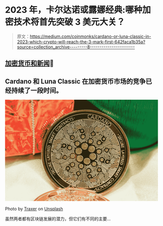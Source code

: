 # 2023 年，卡尔达诺或露娜经典:哪种加密技术将首先突破 3 美元大关？

> 原文：<https://medium.com/coinmonks/cardano-or-luna-classic-in-2023-which-crypto-will-reach-the-3-mark-first-642faca1b35a?source=collection_archive---------8----------------------->

## [加密货币和新闻](/@TraderB/list/cryptocurrency-and-news-8d81ae749faa)📰

## Cardano 和 Luna Classic 在加密货币市场的竞争已经持续了一段时间。

![](img/104d9d40fae7c1c8135e6847090c6097.png)

Photo by [Traxer](https://unsplash.com/@traxer?utm_source=medium&utm_medium=referral) on [Unsplash](https://unsplash.com?utm_source=medium&utm_medium=referral)

虽然两者都有区块链发展的潜力，但它们有不同的主要…